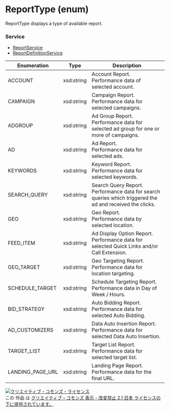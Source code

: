 # ReportType (enum)
ReportType displays a type of available report.

### Service
+ [ReportService](../services/ReportService.md)
+ [ReportDefinitionService](../services/ReportDefinitionService.md)

| Enumeration | Type |Description | 
|---|---|---|
| ACCOUNT| xsd:string |Account Report.<br>Performance data of selected account. |
| CAMPAIGN| xsd:string |Campaign Report.<br>Performance data for selected campaigns. |
| ADGROUP| xsd:string |Ad Group Report.<br>Performance data for selected ad group for one or more of campaigns. |
| AD| xsd:string |Ad Report.<br>Performance data for selected ads. |
| KEYWORDS| xsd:string |Keyword Report.<br>Performance data for selected keywords. |
| SEARCH_QUERY| xsd:string |Search Query Report.<br>Performance data for search queries which triggered the ad and received the clicks. |
| GEO| xsd:string |Geo Report.<br>Performance data by selected location. |
| FEED_ITEM| xsd:string |Ad Display Option Report.<br>Performance data for selected Quick Links and/or Call Extension. |
| GEO_TARGET| xsd:string |Geo Targeting Report.<br>Performance data for location targeting. |
| SCHEDULE_TARGET| xsd:string |Schedule Targeting Report.<br>Performance data in Day of Week / Hours.|
| BID_STRATEGY| xsd:string |Auto Bidding Report.<br>Performance data for selected Auto Bidding. |
| AD_CUSTOMIZERS| xsd:string |Data Auto Insertion Report.<br>Performance data for selected Data Auto Insertion. |
| TARGET_LIST| xsd:string |Target List Report.<br>Performance data for selected target list. |
| LANDING_PAGE_URL| xsd:string |Landing Page Report.<br>Performance data for the final URL. |

<a rel="license" href="http://creativecommons.org/licenses/by-nd/2.1/jp/"><img alt="クリエイティブ・コモンズ・ライセンス" style="border-width:0" src="https://i.creativecommons.org/l/by-nd/2.1/jp/88x31.png" /></a><br />この 作品 は <a rel="license" href="http://creativecommons.org/licenses/by-nd/2.1/jp/">クリエイティブ・コモンズ 表示 - 改変禁止 2.1 日本 ライセンスの下に提供されています。</a>
